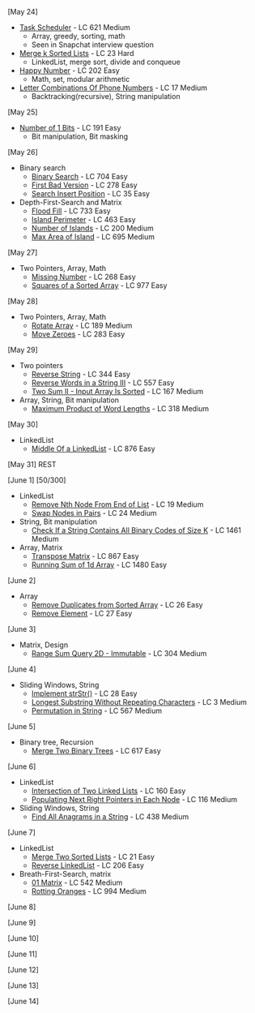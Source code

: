 [May 24]
- [Task Scheduler](https://leetcode.com/problems/task-scheduler/) - LC 621 Medium 
  - Array, greedy, sorting, math
  - Seen in Snapchat interview question
- [Merge k Sorted Lists](https://leetcode.com/problems/merge-k-sorted-lists/) - LC 23 Hard
  - LinkedList, merge sort, divide and conqueue
- [Happy Number](https://leetcode.com/problems/happy-number/) - LC 202 Easy 
  - Math, set, modular arithmetic
- [Letter Combinations Of Phone Numbers](https://leetcode.com/problems/letter-combinations-of-a-phone-number/) - LC 17 Medium 
  - Backtracking(recursive), String manipulation

[May 25]
- [Number of 1 Bits](https://leetcode.com/problems/number-of-1-bits/) - LC 191 Easy
  - Bit manipulation, Bit masking

[May 26]
  - Binary search
    - [Binary Search](https://leetcode.com/problems/binary-search/) - LC 704 Easy
    - [First Bad Version](https://leetcode.com/problems/first-bad-version/) - LC 278 Easy
    - [Search Insert Position](https://leetcode.com/problems/search-insert-position/) - LC 35 Easy
  - Depth-First-Search and Matrix
    - [Flood Fill](https://leetcode.com/problems/flood-fill/) - LC 733 Easy
    - [Island Perimeter](https://leetcode.com/problems/island-perimeter/) - LC 463 Easy
    - [Number of Islands](https://leetcode.com/problems/number-of-islands/) - LC 200 Medium
    - [Max Area of Island](https://leetcode.com/problems/max-area-of-island/) - LC 695 Medium
    
[May 27]
  - Two Pointers, Array, Math
    - [Missing Number](https://leetcode.com/problems/missing-number/) - LC 268 Easy
    - [Squares of a Sorted Array](https://leetcode.com/problems/squares-of-a-sorted-array/) - LC 977 Easy

[May 28]
  - Two Pointers, Array, Math
    - [Rotate Array](https://leetcode.com/problems/rotate-array/) - LC 189 Medium
    - [Move Zeroes](https://leetcode.com/problems/move-zeroes/) - LC 283 Easy

[May 29]
  - Two pointers
    - [Reverse String](https://leetcode.com/problems/reverse-string/) - LC 344 Easy
    - [Reverse Words in a String III](https://leetcode.com/problems/reverse-words-in-a-string-iii/) - LC 557 Easy
    - [Two Sum II - Input Array Is Sorted](https://leetcode.com/problems/two-sum-ii-input-array-is-sorted/) - LC 167 Medium
  - Array, String, Bit manipulation
    - [Maximum Product of Word Lengths](https://leetcode.com/problems/maximum-product-of-word-lengths/) - LC 318 Medium

[May 30]
  - LinkedList
    - [Middle Of a LinkedList](https://leetcode.com/problems/middle-of-the-linked-list/) - LC 876 Easy

[May 31]
  REST
  
[June 1] [50/300]
  - LinkedList
    - [Remove Nth Node From End of List](https://leetcode.com/problems/remove-nth-node-from-end-of-list/) - LC 19 Medium
    - [Swap Nodes in Pairs](https://leetcode.com/problems/swap-nodes-in-pairs/) - LC 24 Medium
  - String, Bit manipulation
    - [Check If a String Contains All Binary Codes of Size K](https://leetcode.com/problems/check-if-a-string-contains-all-binary-codes-of-size-k/) - LC 1461 Medium
  - Array, Matrix
    - [Transpose Matrix](https://leetcode.com/problems/transpose-matrix/) - LC 867 Easy
    - [Running Sum of 1d Array](https://leetcode.com/problems/running-sum-of-1d-array/) - LC 1480 Easy

[June 2]
  - Array
    - [Remove Duplicates from Sorted Array](https://leetcode.com/problems/remove-duplicates-from-sorted-array/) - LC 26 Easy
    - [Remove Element](https://leetcode.com/problems/remove-element/) - LC 27 Easy

[June 3]
  - Matrix, Design
    - [Range Sum Query 2D - Immutable](https://leetcode.com/problems/range-sum-query-2d-immutable/) - LC 304 Medium

[June 4]
  - Sliding Windows, String
    - [Implement strStr()](https://leetcode.com/problems/implement-strstr/) - LC 28 Easy
    - [Longest Substring Without Repeating Characters](https://leetcode.com/problems/longest-substring-without-repeating-characters/) - LC 3 Medium
    - [Permutation in String](https://leetcode.com/problems/permutation-in-string/) - LC 567 Medium

[June 5]
  - Binary tree, Recursion
    - [Merge Two Binary Trees](https://leetcode.com/problems/merge-two-binary-trees/) - LC 617 Easy

[June 6]
  - LinkedList
    - [Intersection of Two Linked Lists](https://leetcode.com/problems/intersection-of-two-linked-lists/) - LC 160 Easy
    - [Populating Next Right Pointers in Each Node](https://leetcode.com/problems/populating-next-right-pointers-in-each-node/) - LC 116 Medium
  - Sliding Windows, String
    - [Find All Anagrams in a String](https://leetcode.com/problems/find-all-anagrams-in-a-string/) - LC 438 Medium

[June 7]
  - LinkedList
    - [Merge Two Sorted Lists](https://leetcode.com/problems/merge-two-sorted-lists/) - LC 21 Easy
    - [Reverse LinkedList](https://leetcode.com/problems/reverse-linked-list/) - LC 206 Easy
  - Breath-First-Search, matrix
    - [01 Matrix](https://leetcode.com/problems/01-matrix/) - LC 542 Medium
    - [Rotting Oranges](https://leetcode.com/problems/rotting-oranges/) - LC 994 Medium

[June 8]



[June 9]



[June 10]



[June 11]



[June 12]



[June 13]



[June 14]



